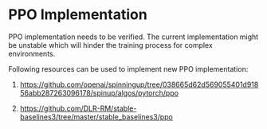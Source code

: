 # PPO Implementation

PPO implementation needs to be verified. The current implementation might be unstable which will hinder the training process for complex environments. 

Following resources can be used to implement new PPO implementation:

1. https://github.com/openai/spinningup/tree/038665d62d569055401d91856abb287263096178/spinup/algos/pytorch/ppo

2. https://github.com/DLR-RM/stable-baselines3/tree/master/stable_baselines3/ppo